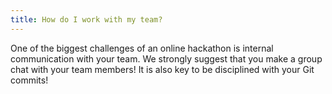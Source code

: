 ```yaml
---
title: How do I work with my team?
---
```

One of the biggest challenges of an online hackathon is internal communication with your team. We strongly suggest that you make a group chat with your team members! It is also key to be disciplined with your Git commits!
